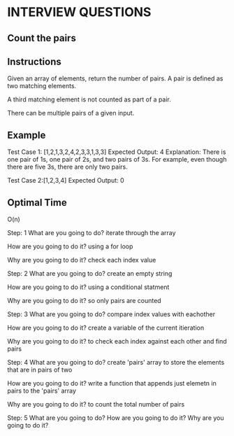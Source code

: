 # INTERVIEW QUESTIONS

## Count the pairs

## Instructions
Given an array of elements, return the number of pairs. A pair is defined as two matching elements. 

A third matching element is not counted as part of a pair. 

There can be multiple pairs of a given input.

## Example
Test Case 1: [1,2,1,3,2,4,2,3,3,1,3,3]
Expected Output: 4
Explanation: There is one pair of 1s, one pair of 2s, and two pairs of 3s. 
For example, even though there are five 3s, there are only two pairs. 

Test Case 2:[1,2,3,4]
Expected Output: 0 

## Optimal Time
O(n)

Step: 1
What are you going to do?
iterate through the array 

How are you going to do it?
using a for loop 

Why are you going to do it?
check each index value


Step: 2
What are you going to do?
create an empty string 

How are you going to do it?
using a conditional statment 

Why are you going to do it?
so only pairs are counted 


Step: 3
What are you going to do?
compare index values with eachother 

How are you going to do it?
create a variable of the current itieration 

Why are you going to do it?
to check each index against each other and find pairs

Step: 4
What are you going to do?
create 'pairs' array to store the elements that are in pairs of two

How are you going to do it?
write a function that appends just elemetn in pairs to the 'pairs' array

Why are you going to do it?
to count the total number of pairs 

Step: 5
What are you going to do?
How are you going to do it?
Why are you going to do it?
